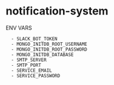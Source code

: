 # notification-system

ENV VARS

      - SLACK_BOT_TOKEN
      - MONGO_INITDB_ROOT_USERNAME
      - MONGO_INITDB_ROOT_PASSWORD
      - MONGO_INITDB_DATABASE
      - SMTP_SERVER
      - SMTP_PORT
      - SERVICE_EMAIL
      - SERVICE_PASSWORD

    